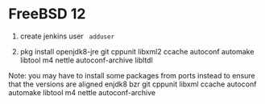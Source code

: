 # FreeBSD 12

1.  create jenkins user `  adduser  `

2.  pkg install openjdk8-jre git cppunit libxml2 ccache autoconf
    automake libtool m4 nettle autoconf-archive libltdl

Note: you may have to install some packages from ports instead to ensure
that the versions are aligned enjdk8 bzr git cppunit libxml ccache
autoconf automake libtool m4 nettle autoconf-archive
